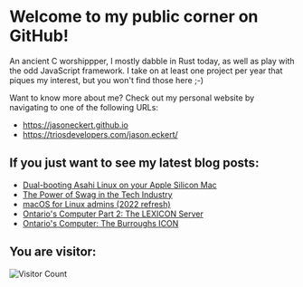 # Welcome to my public corner on GitHub! 
An ancient C worshippper, I mostly dabble in Rust today, as well as play with the odd JavaScript framework.
I take on at least one project per year that piques my interest, but you won't find those here ;-)

Want to know more about me? Check out my personal website by navigating to one of the following URLs:
- https://jasoneckert.github.io
- https://triosdevelopers.com/jason.eckert/

## If you just want to see my latest blog posts:
<!-- BLOG-POST-LIST:START -->
- [Dual-booting Asahi Linux on your Apple Silicon Mac](https://jasoneckert.github.io/myblog/asahi-linux/)
- [The Power of Swag in the Tech Industry](https://jasoneckert.github.io/myblog/the-power-of-swag/)
- [macOS for Linux admins &lpar;2022 refresh&rpar;](https://jasoneckert.github.io/myblog/macos-for-linux-admins/)
- [Ontario&#39;s Computer Part 2: The LEXICON Server](https://jasoneckert.github.io/myblog/lexicon-computer/)
- [Ontario&#39;s Computer: The Burroughs ICON](https://jasoneckert.github.io/myblog/icon-computer/)
<!-- BLOG-POST-LIST:END -->

<!--
**jasoneckert/jasoneckert** is a ✨ _special_ ✨ repository because its `README.md` (this file) appears on your GitHub profile.

Here are some ideas to get you started:

- 🔭 I’m currently working on ...
- 🌱 I’m currently learning ...
- 👯 I’m looking to collaborate on ...
- 🤔 I’m looking for help with ...
- 💬 Ask me about ...
- 📫 How to reach me: ...
- 😄 Pronouns: ...
- ⚡ Fun fact: ...
-->
## You are visitor: 
![Visitor Count](https://profile-counter.glitch.me/jasoneckert/count.svg)
